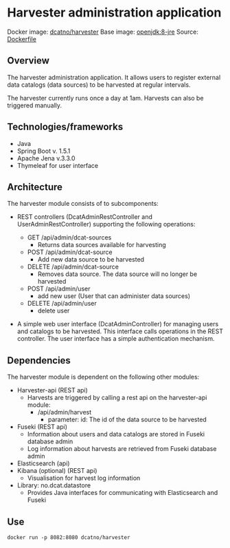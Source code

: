 # Harvester administration application

Docker image: [dcatno/harvester](https://hub.docker.com/r/dcatno/harvester/)
Base image: [openjdk:8-jre](https://hub.docker.com/_/openjdk/)
Source: [Dockerfile](https://github.com/Informasjonsforvaltning/fdk/blob/master/applications/harvester/src/main/docker/Dockerfile)

## Overview
The harvester administration application. It allows users to register 
external data catalogs (data sources) to be harvested at regular intervals.

The harvester currently runs once a day at 1am. Harvests can also be triggered manually.

## Technologies/frameworks
* Java
* Spring Boot v. 1.5.1
* Apache Jena v.3.3.0
* Thymeleaf for user interface

## Architecture
The harvester module consists of to subcomponents:
* REST controllers (DcatAdminRestController and UserAdminRestController) supporting the following operations:
    * GET /api/admin/dcat-sources
      - Returns data sources available for harvesting
    * POST /api/admin/dcat-source
      - Add new data source to be harvested
    * DELETE /api/admin/dcat-source
      - Removes data source. The data source will no longer be harvested
    * POST /api/admin/user
      - add new user (User that can administer data sources)
    * DELETE /api/admin/user
      - delete user
    
* A simple web user interface (DcatAdminController) for managing users and catalogs to be harvested.
  This interface calls operations in the REST controller. The user interface has a simple authentication mechanism.

## Dependencies
The harvester module is dependent on the following other modules:
* Harvester-api (REST api)
    * Harvests are triggered by calling a rest api on the harvester-api module:
        * /api/admin/harvest
            - parameter: id: The id of the data source to be harvested
* Fuseki (REST api)
    * Information about users and data catalogs are stored in Fuseki database admin
    * Log information about harvests are retrieved from Fuseki database admin
* Elasticsearch (api)
* Kibana (optional) (REST api)
    * Visualisation for harvest log information
* Library: no.dcat.datastore
    * Provides Java interfaces for communicating with Elasticsearch and Fuseki


## Use

`docker run -p 8082:8080 dcatno/harvester`
